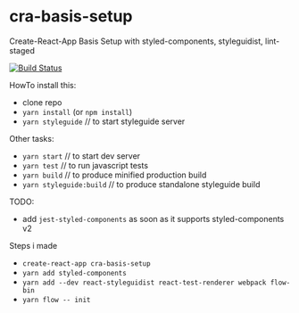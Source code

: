 # cra-basis-setup
Create-React-App Basis Setup with styled-components, styleguidist, lint-staged

[![Build Status](https://travis-ci.org/michaseel/cra-basis-setup.svg?branch=master)](https://travis-ci.org/michaseel/cra-basis-setup)



HowTo install this:
 - clone repo
 - `yarn install` (or `npm install`)
 - `yarn styleguide`  // to start styleguide server
 
Other tasks: 
- `yarn start` // to start dev server
- `yarn test`  // to run javascript tests
- `yarn build` // to produce minified production build 
- `yarn styleguide:build` // to produce standalone styleguide build


TODO:
* add `jest-styled-components` as soon as it supports styled-components v2




Steps i made
* `create-react-app cra-basis-setup`
* `yarn add styled-components`
* `yarn add --dev react-styleguidist react-test-renderer webpack flow-bin`
* `yarn flow -- init`
